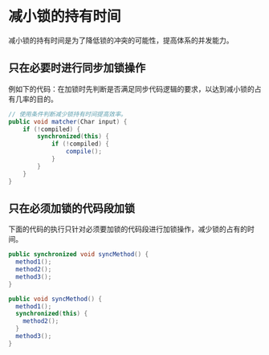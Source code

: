 # 减小锁的持有时间

减小锁的持有时间是为了降低锁的冲突的可能性，提高体系的并发能力。

## 只在必要时进行同步加锁操作

例如下的代码：在加锁时先判断是否满足同步代码逻辑的要求，以达到减小锁的占有几率的目的。

```java
// 使用条件判断减少锁持有时间提高效率。
public void matcher(Char input) {
    if (!compiled) {
        synchronized(this) {
            if (!compiled) {
                compile();
            }
        }
    }
}
```

## 只在必须加锁的代码段加锁

下面的代码的执行只针对必须要加锁的代码段进行加锁操作，减少锁的占有的时间。

```java
public synchronized void syncMethod() {
  method1();
  method2();
  method3();
}

public void syncMethod() {
  method1();
  synchronized(this) {
    method2();
  }
  method3();
}
```

